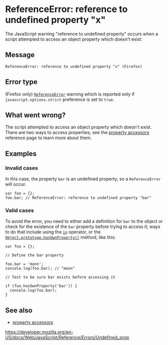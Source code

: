# ReferenceError: reference to undefined property "x"

The JavaScript warning "reference to undefined property" occurs when a script attempted to access an object property which doesn't exist.

## Message

    ReferenceError: reference to undefined property "x" (Firefox)

## Error type

(Firefox only) [`ReferenceError`](../global_objects/referenceerror) warning which is reported only if `javascript.options.strict` preference is set to `true`.

## What went wrong?

The script attempted to access an object property which doesn't exist. There are two ways to access properties; see the [property accessors](../operators/property_accessors#0) reference page to learn more about them.

## Examples

### Invalid cases

In this case, the property `bar` is an undefined property, so a `ReferenceError` will occur.

    var foo = {};
    foo.bar; // ReferenceError: reference to undefined property "bar"

### Valid cases

To avoid the error, you need to either add a definition for `bar` to the object or check for the existence of the `bar` property before trying to access it; ways to do that include using the [`in`](../operators/in) operator, or the [`Object.prototype.hasOwnProperty()`](../global_objects/object/hasownproperty) method, like this:

    var foo = {};

    // Define the bar property

    foo.bar = 'moon';
    console.log(foo.bar); // "moon"

    // Test to be sure bar exists before accessing it

    if (foo.hasOwnProperty('bar')) {
      console.log(foo.bar);
    }

## See also

-   [property accessors](../operators/property_accessors#0)

<a href="https://developer.mozilla.org/en-US/docs/Web/JavaScript/Reference/Errors/Undefined_prop" class="_attribution-link">https://developer.mozilla.org/en-US/docs/Web/JavaScript/Reference/Errors/Undefined_prop</a>
